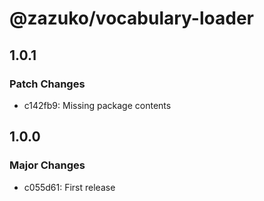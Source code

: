 # @zazuko/vocabulary-loader

## 1.0.1

### Patch Changes

- c142fb9: Missing package contents

## 1.0.0

### Major Changes

- c055d61: First release
